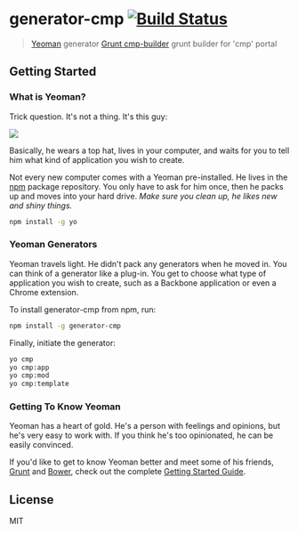 # generator-cmp [![Build Status](https://secure.travis-ci.org/cayman/generator-cmp.png?branch=master)](https://travis-ci.org/cayman/generator-cmp)

> [Yeoman](http://yeoman.io) generator
> [Grunt cmp-builder](https://www.npmjs.com/package/grunt-cmp-builder) grunt builder for 'cmp' portal


## Getting Started

### What is Yeoman?

Trick question. It's not a thing. It's this guy:

![](http://i.imgur.com/JHaAlBJ.png)

Basically, he wears a top hat, lives in your computer, and waits for you to tell him what kind of application you wish to create.

Not every new computer comes with a Yeoman pre-installed. He lives in the [npm](https://npmjs.org) package repository. You only have to ask for him once, then he packs up and moves into your hard drive. *Make sure you clean up, he likes new and shiny things.*

```bash
npm install -g yo
```

### Yeoman Generators

Yeoman travels light. He didn't pack any generators when he moved in. You can think of a generator like a plug-in. You get to choose what type of application you wish to create, such as a Backbone application or even a Chrome extension.

To install generator-cmp from npm, run:

```bash
npm install -g generator-cmp
```

Finally, initiate the generator:

```bash
yo cmp
yo cmp:app
yo cmp:mod
yo cmp:template

```

### Getting To Know Yeoman

Yeoman has a heart of gold. He's a person with feelings and opinions, but he's very easy to work with. If you think he's too opinionated, he can be easily convinced.

If you'd like to get to know Yeoman better and meet some of his friends, [Grunt](http://gruntjs.com) and [Bower](http://bower.io), check out the complete [Getting Started Guide](https://github.com/yeoman/yeoman/wiki/Getting-Started).


## License

MIT
